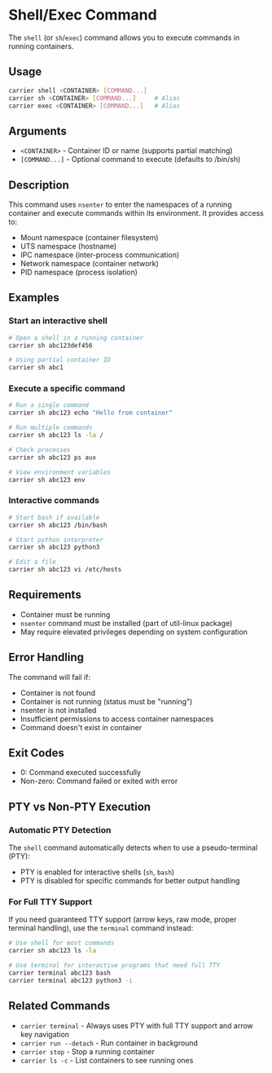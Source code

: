 # Shell/Exec Command

The `shell` (or `sh`/`exec`) command allows you to execute commands in running containers.

## Usage

```bash
carrier shell <CONTAINER> [COMMAND...]
carrier sh <CONTAINER> [COMMAND...]     # Alias
carrier exec <CONTAINER> [COMMAND...]   # Alias
```

## Arguments

- `<CONTAINER>` - Container ID or name (supports partial matching)
- `[COMMAND...]` - Optional command to execute (defaults to /bin/sh)

## Description

This command uses `nsenter` to enter the namespaces of a running container and execute commands within its environment. It provides access to:
- Mount namespace (container filesystem)
- UTS namespace (hostname)
- IPC namespace (inter-process communication)
- Network namespace (container network)
- PID namespace (process isolation)

## Examples

### Start an interactive shell
```bash
# Open a shell in a running container
carrier sh abc123def456

# Using partial container ID
carrier sh abc1
```

### Execute a specific command
```bash
# Run a single command
carrier sh abc123 echo "Hello from container"

# Run multiple commands
carrier sh abc123 ls -la /

# Check processes
carrier sh abc123 ps aux

# View environment variables
carrier sh abc123 env
```

### Interactive commands
```bash
# Start bash if available
carrier sh abc123 /bin/bash

# Start python interpreter
carrier sh abc123 python3

# Edit a file
carrier sh abc123 vi /etc/hosts
```

## Requirements

- Container must be running
- `nsenter` command must be installed (part of util-linux package)
- May require elevated privileges depending on system configuration

## Error Handling

The command will fail if:
- Container is not found
- Container is not running (status must be "running")
- nsenter is not installed
- Insufficient permissions to access container namespaces
- Command doesn't exist in container

## Exit Codes

- 0: Command executed successfully
- Non-zero: Command failed or exited with error

## PTY vs Non-PTY Execution

### Automatic PTY Detection
The `shell` command automatically detects when to use a pseudo-terminal (PTY):
- PTY is enabled for interactive shells (`sh`, `bash`)
- PTY is disabled for specific commands for better output handling

### For Full TTY Support
If you need guaranteed TTY support (arrow keys, raw mode, proper terminal handling), use the `terminal` command instead:

```bash
# Use shell for most commands
carrier sh abc123 ls -la

# Use terminal for interactive programs that need full TTY
carrier terminal abc123 bash
carrier terminal abc123 python3 -i
```

## Related Commands

- `carrier terminal` - Always uses PTY with full TTY support and arrow key navigation
- `carrier run --detach` - Run container in background
- `carrier stop` - Stop a running container
- `carrier ls -c` - List containers to see running ones